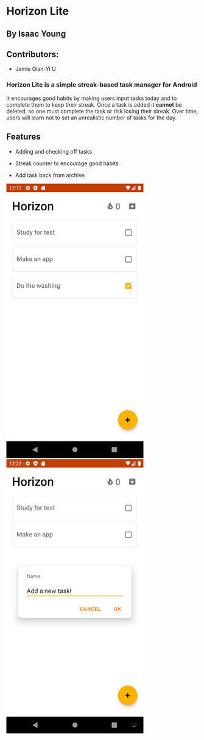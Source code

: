 # Horizon Lite 
## By Isaac Young
## Contributors: 
- Jamie Qian-Yi U

### Horizon Lite is a simple streak-based task manager for Android
It encourages good habits by making users input tasks today and to complete them to keep their streak. Once a task is added it **cannot** be deleted, so one must complete the task or risk losing their streak. Over time, users will learn not to set an unrealistic number of tasks for the day. 

## Features
- Adding and checking off tasks

- Streak counter to encourage good habits

- Add task back from archive


<p float="left">
  <img src="readmeImages/main_activity.png"  width="360" height="720">
  <img src="readmeImages/adding.png"  width="360" height="720">
 </p>
